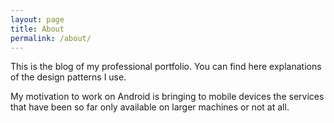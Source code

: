 ```yaml
---
layout: page
title: About
permalink: /about/
---
```


This is the blog of my professional portfolio. You can find here explanations of the design patterns I use.

My motivation to work on Android is bringing to mobile devices the services that have been so far only available on larger machines or not at all.
